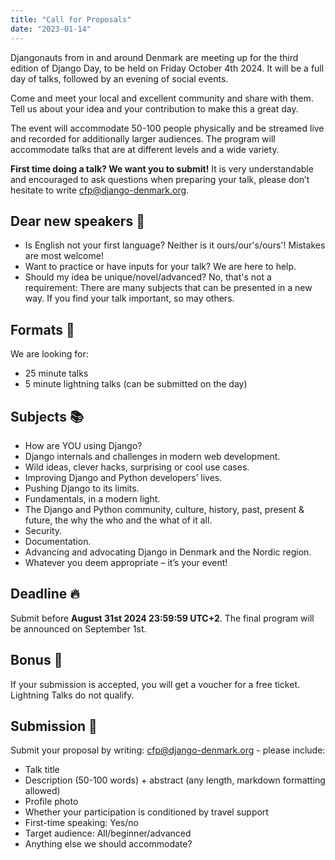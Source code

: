 ```yaml
---
title: "Call for Proposals"
date: "2023-01-14"
---
```


Djangonauts from in and around Denmark are meeting up for the third edition of Django Day, to be held on Friday October 4th 2024.
It will be a full day of talks, followed by an evening of social events.

Come and meet your local and excellent community and share with them.
Tell us about your idea and your contribution to make this a great day.

The event will accommodate 50-100 people physically and be streamed live and recorded for additionally larger audiences.
The program will accommodate talks that are at different levels and a wide variety.

**First time doing a talk? We want you to submit!**
It is very understandable and encouraged to ask questions when preparing your talk,
please don’t hesitate to write cfp@django-denmark.org.

## Dear new speakers 💛️

* Is English not your first language? Neither is it ours/our's/ours'! Mistakes are most welcome!
* Want to practice or have inputs for your talk? We are here to help.
* Should my idea be unique/novel/advanced? No, that's not a requirement: There are many subjects that can be presented in a new way. If you find your talk important, so may others.

## Formats 🌈

We are looking for:

* 25 minute talks
* 5 minute lightning talks (can be submitted on the day)


## Subjects 📚

* How are YOU using Django?
* Django internals and challenges in modern web development.
* Wild ideas, clever hacks, surprising or cool use cases.
* Improving Django and Python developers’ lives.
* Pushing Django to its limits.
* Fundamentals, in a modern light.
* The Django and Python community, culture, history, past, present & future, the why the who and the what of it all.
* Security.
* Documentation.
* Advancing and advocating Django in Denmark and the Nordic region.
* Whatever you deem appropriate – it’s your event!


## Deadline 🔥

Submit before **August 31st 2024 23:59:59 UTC+2**.
The final program will be announced on September 1st.


## Bonus 🎁

If your submission is accepted, you will get a voucher for a free ticket. Lightning Talks do not qualify.


## Submission 🧐

Submit your proposal by writing: cfp@django-denmark.org - please include:

* Talk title
* Description (50-100 words) + abstract (any length, markdown formatting allowed)
* Profile photo
* Whether your participation is conditioned by travel support
* First-time speaking: Yes/no
* Target audience: All/beginner/advanced
* Anything else we should accommodate?
